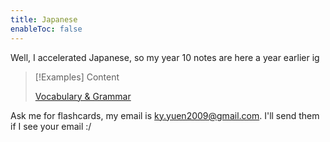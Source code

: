```yaml
---
title: Japanese
enableToc: false
---
```


Well, I accelerated Japanese, so my year 10 notes are here a year earlier ig

>[!Examples] Content
>
>[Vocabulary & Grammar](vocabulary.md)

Ask me for flashcards, my email is [ky.yuen2009@gmail.com](ky.yuen2009@gmail.com). I'll send them if I see your email :/
